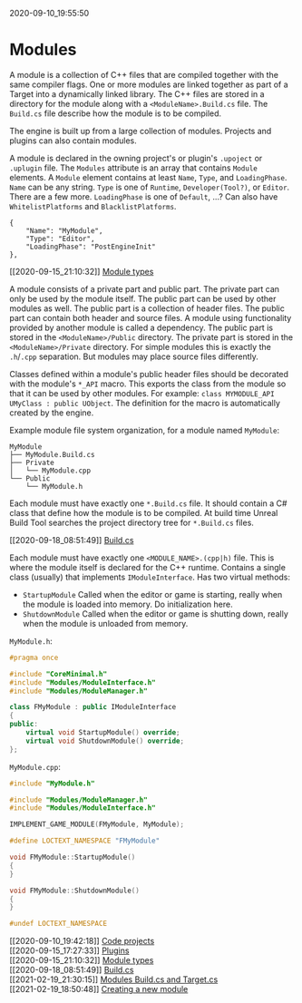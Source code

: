 2020-09-10_19:55:50

# Modules

A module is a collection of C++ files that are compiled together with the same compiler flags.
One or more modules are linked together as part of a Target into a dynamically linked library.
The C++ files are stored in a directory for the module along with a `<ModuleName>.Build.cs` file.
The `Build.cs` file describe how the module is to be compiled.

The engine is built up from a large collection of modules.
Projects and plugins can also contain modules.

A module is declared in the owning project's or plugin's `.upoject` or `.uplugin` file.
The `Modules` attribute is an array that contains `Module` elements.
A `Module` element contains at least `Name`, `Type`, and `LoadingPhase`.
`Name` can be any string.
`Type` is one of `Runtime`, `Developer(Tool?)`, or `Editor`. There are a few more.
`LoadingPhase` is one of `Default`, ...?
Can also have `WhitelistPlatforms` and `BlacklistPlatforms`.
```
{
	"Name": "MyModule",
	"Type": "Editor",
	"LoadingPhase": "PostEngineInit"
},
```

[[2020-09-15_21:10:32]] [Module types](./Module%20types.md)  

A module consists of a private part and public part.
The private part can only be used by the module itself.
The public part can be used by other modules as well.
The public part is a collection of header files.
The public part can contain both header and source files.
A module using functionality provided by another module is called a dependency.
The public part is stored in the `<ModuleName>/Public` directory.
The private part is stored in the `<ModuleName>/Private` directory.
For simple modules this is exactly the `.h`/`.cpp` separation.
But modules may place source files differently.

Classes defined within a module's public header files should be decorated with the module's `*_API` macro.
This exports the class from the module so that it can be used by other modules.
For example: `class MYMODULE_API UMyClass : public UObject`.
The definition for the macro is automatically created by the engine.

Example module file system organization, for a module named `MyModule`:
```
MyModule
├── MyModule.Build.cs
├── Private
│   └── MyModule.cpp
└── Public
    └── MyModule.h
```

Each module must have exactly one `*.Build.cs` file.
It should contain a C# class that define how the module is to be compiled.
At build time Unreal Build Tool searches the project directory tree for `*.Build.cs` files.

[[2020-09-18_08:51:49]] [Build.cs](./Build.cs.md)  

Each module must have exactly one `<MODULE_NAME>.(cpp|h)` file.
This is where the module itself is declared for the C++ runtime.
Contains a single class (usually) that implements `IModuleInterface`.
Has two virtual methods:
- `StartupModule`
    Called when the editor or game is starting, really when the module is loaded into memory. Do initialization here.
- `ShutdownModule`
    Called when the editor or game is shutting down, really when the module is unloaded from memory.
    
`MyModule.h`:    
```cpp
#pragma once

#include "CoreMinimal.h"
#include "Modules/ModuleInterface.h"
#include "Modules/ModuleManager.h"

class FMyModule : public IModuleInterface
{
public:
	virtual void StartupModule() override;
	virtual void ShutdownModule() override;
};
```

`MyModule.cpp`:
```cpp
#include "MyModule.h"

#include "Modules/ModuleManager.h"
#include "Modules/ModuleInterface.h"

IMPLEMENT_GAME_MODULE(FMyModule, MyModule);

#define LOCTEXT_NAMESPACE "FMyModule"

void FMyModule::StartupModule()
{
}

void FMyModule::ShutdownModule()
{
}

#undef LOCTEXT_NAMESPACE
```

[[2020-09-10_19:42:18]] [Code projects](./Code%20projects.md)  
[[2020-09-15_17:27:33]] [Plugins](./Plugins.md)  
[[2020-09-15_21:10:32]] [Module types](./Module%20types.md)  
[[2020-09-18_08:51:49]] [Build.cs](./Build.cs.md)  
[[2021-02-19_21:30:15]] [Modules Build.cs and Target.cs](./Modules%20Build.cs%20and%20Target.cs.md)  
[[2021-02-19_18:50:48]] [Creating a new module](./Creating%20a%20new%20module.md)  


